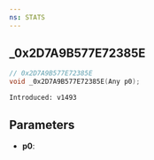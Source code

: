 ```yaml
---
ns: STATS
---
```

## _0x2D7A9B577E72385E

```c
// 0x2D7A9B577E72385E
void _0x2D7A9B577E72385E(Any p0);
```

```
Introduced: v1493
```

## Parameters
* **p0**:

